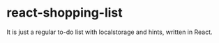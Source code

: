 # react-shopping-list
It is just a regular to-do list with localstorage and hints, written in React.
